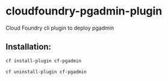 # cloudfoundry-pgadmin-plugin
Cloud Foundry cli plugin to deploy pgadmin

## Installation:
```sh
cf install-plugin cf-pgadmin

```

```sh
cf uninstall-plugin cf-pgadmin
```
